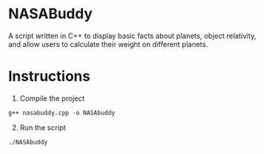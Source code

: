 # NASABuddy
A script written in C++ to display basic facts about planets, object relativity, and allow users to calculate their weight on different planets.

# Instructions
1. Compile the project
```
g++ nasabuddy.cpp -o NASAbuddy
```
2. Run the script
```
./NASAbuddy
```

